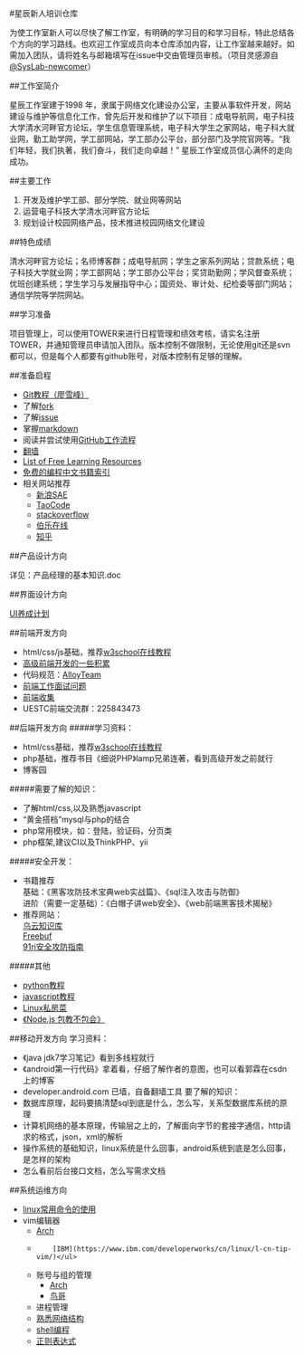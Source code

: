 #星辰新人培训仓库

为使工作室新人可以尽快了解工作室，有明确的学习目的和学习目标，特此总结各个方向的学习路线。也欢迎工作室成员向本仓库添加内容，让工作室越来越好。如需加入团队，请将姓名与邮箱填写在issue中交由管理员审核。（项目灵感源自[@SysLab-newcomer](https://github.com/Sys-Lab/SysLab-newcomer)）

##工作室简介

星辰工作室建于1998 年，隶属于网络文化建设办公室，主要从事软件开发，网站建设与维护等信息化工作，曾先后开发和维护了以下项目：成电导航网，电子科技大学清水河畔官方论坛，学生信息管理系统，电子科大学生之家网站，电子科大就业网，勤工助学网，学工部网站，学工部办公平台，部分部门及学院官网等。“我们年轻，我们执著，我们奋斗，我们走向卓越！” 星辰工作室成员信心满怀的走向成功。

##主要工作

1. 开发及维护学工部、部分学院、就业网等网站
2. 运营电子科技大学清水河畔官方论坛
3. 规划设计校园网络产品，技术推进校园网络文化建设

##特色成绩

清水河畔官方论坛；名师博客群；成电导航网；学生之家系列网站；贷款系统；电子科技大学就业网；学工部网站；学工部办公平台；奖贷助勤网；学风督查系统；优班创建系统；学生学习与发展指导中心；国资处、审计处、纪检委等部门网站；通信学院等学院网站。

##学习准备

项目管理上，可以使用TOWER来进行日程管理和绩效考核，请实名注册TOWER，并通知管理员申请加入团队。版本控制不做限制，无论使用git还是svn都可以，但是每个人都要有github账号，对版本控制有足够的理解。

##准备启程

 - [Git教程（廖雪峰）](http://www.liaoxuefeng.com/wiki/0013739516305929606dd18361248578c67b8067c8c017b000)
 - 了解[fork](https://guides.github.com/activities/forking/)
 - 了解[issue](https://guides.github.com/features/issues/)
 - 掌握[markdown](https://guides.github.com/features/mastering-markdown/)
 - 阅读并尝试使用[GitHub工作流程](https://guides.github.com/introduction/flow/)
 - [翻墙](http://www.appifan.com/jc/201209/35517.html)
 - [List of Free Learning Resources](https://github.com/vhf/free-programming-books)
 - [免费的编程中文书籍索引](https://github.com/justjavac/free-programming-books-zh_CN)
 - 相关网站推荐
    * [新浪SAE](http://sae.sina.com.cn/)
    * [TaoCode](http://code.taobao.org/)
    * [stackoverflow](https://stackoverflow.com/)
    * [伯乐在线](http://blog.jobbole.com/)
    * [知乎](http://www.zhihu.com)

##产品设计方向

详见：产品经理的基本知识.doc

##界面设计方向

[UI养成计划](http://1.arris.sinaapp.com/starui.html)


##前端开发方向

 - html/css/js基础，推荐[w3school在线教程](http://www.w3school.com.cn)
 - [高级前端开发的一些积累](https://github.com/jsfront)
 - 代码规范：[AlloyTeam](http://alloyteam.github.io/CodeGuide/)
 - [前端工作面试问题](https://github.com/h5bp/Front-end-Developer-Interview-Questions/tree/master/Translations/Chinese)
 - [前端收集](https://github.com/jsfront/front-end-collect)
 - UESTC前端交流群：225843473

##后端开发方向
#####学习资料：
* html/css基础，推荐[w3school在线教程](http://www.w3school.com.cn)
* php基础，推荐书目《细说PHP》lamp兄弟连著，看到高级开发之前就行
* 博客园

#####需要了解的知识：
* 了解html/css,以及熟悉javascript
* “黄金搭档”mysql与php的结合
* php常用模块，如：登陆，验证码，分页类
* php框架,建议CI以及ThinkPHP、yii

#####安全开发：
* 书籍推荐<br>
基础：《黑客攻防技术宝典web实战篇》、《sql注入攻击与防御》<br>
进阶（需要一定基础）：《白帽子讲web安全》、《web前端黑客技术揭秘》
* 推荐网站：<br>
[乌云知识库](http://drops.wooyun.org)<br>
[Freebuf](http://www.freebuf.com)<br>
[91ri安全攻防指南](https://www.91ri.org/)

#####其他
* [python教程](http://www.liaoxuefeng.com/wiki/001374738125095c955c1e6d8bb493182103fac9270762a000/)
* [javascript教程](http://www.liaoxuefeng.com/wiki/001434446689867b27157e896e74d51a89c25cc8b43bdb3000)
* [Linux私房菜](http://vbird.dic.ksu.edu.tw/)
* [《Node.js 包教不包会》](https://github.com/alsotang/node-lessons)

##移动开发方向
学习资料：
- 《java jdk7学习笔记》看到多线程就行
- 《android第一行代码》拿着看，仔细了解作者的意图，也可以看郭霖在csdn上的博客
- developer.android.com 已墙，自备翻墙工具
要了解的知识：
- 数据库原理，起码要搞清楚sql到底是什么，怎么写，关系型数据库系统的原理
- 计算机网络的基本原理，传输层之上的，了解面向字节的套接字通信，http请求的格式，json，xml的解析
- 操作系统的基础知识，linux系统是什么回事，android系统到底是怎么回事，是怎样的架构
- 怎么看前后台接口文档，怎么写需求文档

##系统运维方向
- [linux常用命令的使用](http://vbird.dic.ksu.edu.tw/linux_basic/linux_basic.php)
- vim编辑器<ul><li> [Arch](https://wiki.archlinux.org/index.php/Vim_(%E7%AE%80%E4%BD%93%E4%B8%AD%E6%96%87))
-         [IBM](https://www.ibm.com/developerworks/cn/linux/l-cn-tip-vim/)</ul>    
- 账号与组的管理<ul><li>[Arch](https://wiki.archlinux.org/index.php/Users_and_groups_(%E7%AE%80%E4%BD%93%E4%B8%AD%E6%96%87))    
- [鸟哥](http://vbird.dic.ksu.edu.tw/linux_basic/fedora_4/0410accountmanager-fc4.php)</ul>
- 进程管理
- [熟悉网络结构](http://vbird.dic.ksu.edu.tw/linux_server/0110network_basic.php)
- [shell编程](http://man.lupaworld.com/content/develop/advance_bash_scriipt_progaming_guide.pdf)
- [正则表达式](http://pan.baidu.com/wap/link?uk=2769149005&shareid=603381&third=0)

